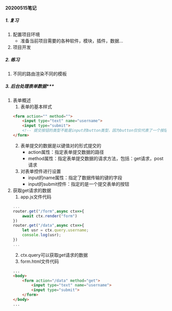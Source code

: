 #### 20200515笔记
##### 1. 复习

1. 配置项目环境
    * 准备当前项目需要的各种软件，模块，插件，数据...
2. 项目开发

##### 2. 练习

1. 不同的路由渲染不同的模板

##### 3. 后台处理表单数据***

1. 表单概述
    1. 表单的基本样式
    ```html
    <form action="" method="">
        <input type="text" name="username">
        <input type="submit">
        <!-- 提交按钮的类型不能是input的button类型，因为button仅仅代表了一个按钮，不能进行表单提交 -->
    </form>
    ```
    2. 表单提交的数据是以键值对的形式提交的
        * action属性：指定表单提交数据的路径
        * method属性：指定表单提交数据的请求方法，包括：get请求，post请求
    3. 对表单控件进行设置
        * input的name属性：指定了数据传输的键的字段
        * input的submit控件：指定的是一个提交表单的按钮
2. 获取get请求的数据
    1. app.js文件代码
    ```javascript
    ...
    router.get("/form",async ctx=>{
        await ctx.render("form")
    })
    router.get("/data",async ctx=>{
        let usr = ctx.query.username;
        console.log(usr);
    })
    ...
    ```
    2. ctx.query可以获取get请求的数据
    3. form.html文件代码
    ```html
    ...
    <body>
        <form action="/data" method="get">
            <input type="text" name="username">
            <input type="submit">
        </form>
    </body>
    ...
    ```